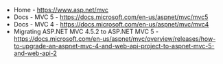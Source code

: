 * Home - https://www.asp.net/mvc
* Docs - MVC 5 - https://docs.microsoft.com/en-us/aspnet/mvc/mvc5
* Docs - MVC 4 - https://docs.microsoft.com/en-us/aspnet/mvc/mvc4
* Migrating ASP.NET MVC 4.5.2 to ASP.NET MVC 5 - https://docs.microsoft.com/en-us/aspnet/mvc/overview/releases/how-to-upgrade-an-aspnet-mvc-4-and-web-api-project-to-aspnet-mvc-5-and-web-api-2
